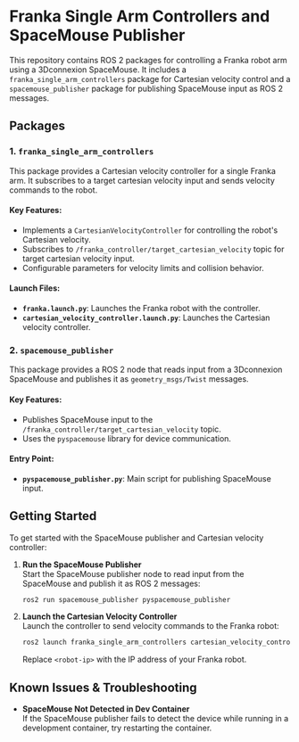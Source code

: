 # Franka Single Arm Controllers and SpaceMouse Publisher

This repository contains ROS 2 packages for controlling a Franka robot arm using a 3Dconnexion SpaceMouse. It includes a `franka_single_arm_controllers` package for Cartesian velocity control and a `spacemouse_publisher` package for publishing SpaceMouse input as ROS 2 messages.

## Packages

### 1. `franka_single_arm_controllers`
This package provides a Cartesian velocity controller for a single Franka arm. It subscribes to a target cartesian velocity input and sends velocity commands to the robot.

#### Key Features:
- Implements a `CartesianVelocityController` for controlling the robot's Cartesian velocity.
- Subscribes to `/franka_controller/target_cartesian_velocity` topic for target cartesian velocity input.
- Configurable parameters for velocity limits and collision behavior.

#### Launch Files:
- **`franka.launch.py`**: Launches the Franka robot with the controller.
- **`cartesian_velocity_controller.launch.py`**: Launches the Cartesian velocity controller.

### 2. `spacemouse_publisher`
This package provides a ROS 2 node that reads input from a 3Dconnexion SpaceMouse and publishes it as `geometry_msgs/Twist` messages.

#### Key Features:
- Publishes SpaceMouse input to the `/franka_controller/target_cartesian_velocity` topic.
- Uses the `pyspacemouse` library for device communication.

#### Entry Point:
- **`pyspacemouse_publisher.py`**: Main script for publishing SpaceMouse input.

## Getting Started

To get started with the SpaceMouse publisher and Cartesian velocity controller:

1. **Run the SpaceMouse Publisher**  
   Start the SpaceMouse publisher node to read input from the SpaceMouse and publish it as ROS 2 messages:  
   ```bash
   ros2 run spacemouse_publisher pyspacemouse_publisher
   ```

2. **Launch the Cartesian Velocity Controller**  
   Launch the controller to send velocity commands to the Franka robot:  
   ```bash
   ros2 launch franka_single_arm_controllers cartesian_velocity_controller.launch.py robot_ip:=<robot-ip>
   ```

   Replace `<robot-ip>` with the IP address of your Franka robot.

## Known Issues & Troubleshooting

- **SpaceMouse Not Detected in Dev Container**  
  If the SpaceMouse publisher fails to detect the device while running in a development container, try restarting the container. 

